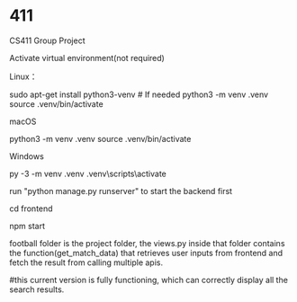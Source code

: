 # 411
CS411 Group Project

Activate virtual environment(not required)

Linux：

sudo apt-get install python3-venv    # If needed
python3 -m venv .venv
source .venv/bin/activate

macOS

python3 -m venv .venv
source .venv/bin/activate

Windows

py -3 -m venv .venv
.venv\scripts\activate

run "python manage.py runserver" to start the backend first 

cd frontend

npm start

football folder is the project folder, the views.py inside that folder contains the 
function(get_match_data) that retrieves user inputs from frontend and fetch the result from calling multiple apis. 

#this current version is fully functioning, which can correctly display all the search results. 
